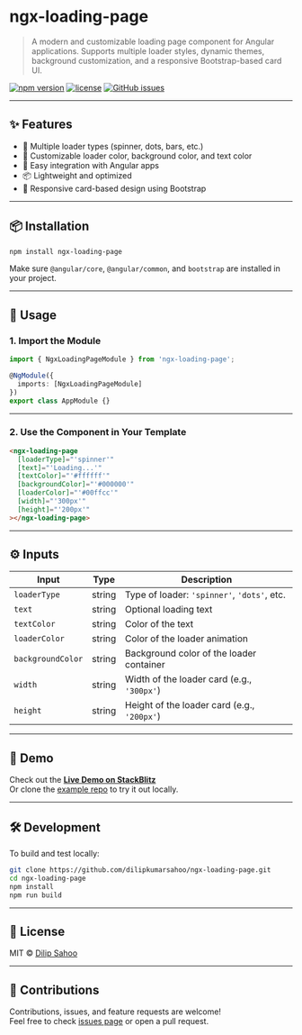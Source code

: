 
# ngx-loading-page

> A modern and customizable loading page component for Angular applications. Supports multiple loader styles, dynamic themes, background customization, and a responsive Bootstrap-based card UI.

[![npm version](https://img.shields.io/npm/v/ngx-loading-page.svg)](https://www.npmjs.com/package/ngx-loading-page)
[![license](https://img.shields.io/npm/l/ngx-loading-page.svg)](LICENSE)
[![GitHub issues](https://img.shields.io/github/issues/dilipkumarsahoo/ngx-loading-page.svg)](https://github.com/dilipkumarsahoo/ngx-loading-page/issues)

---

## ✨ Features

- 🔄 Multiple loader types (spinner, dots, bars, etc.)
- 🎨 Customizable loader color, background color, and text color
- 🧩 Easy integration with Angular apps
- 📦 Lightweight and optimized
- 💅 Responsive card-based design using Bootstrap

---

## 📦 Installation

```bash
npm install ngx-loading-page
```

Make sure `@angular/core`, `@angular/common`, and `bootstrap` are installed in your project.

---

## 🚀 Usage

### 1. Import the Module

```ts
import { NgxLoadingPageModule } from 'ngx-loading-page';

@NgModule({
  imports: [NgxLoadingPageModule]
})
export class AppModule {}
```

---

### 2. Use the Component in Your Template

```html
<ngx-loading-page
  [loaderType]="'spinner'"
  [text]="'Loading...'"
  [textColor]="'#ffffff'"
  [backgroundColor]="'#000000'"
  [loaderColor]="'#00ffcc'"
  [width]="'300px'"
  [height]="'200px'"
></ngx-loading-page>
```

---

## ⚙️ Inputs

| Input             | Type     | Description                                  |
|------------------|----------|----------------------------------------------|
| `loaderType`      | string   | Type of loader: `'spinner'`, `'dots'`, etc. |
| `text`            | string   | Optional loading text                        |
| `textColor`       | string   | Color of the text                            |
| `loaderColor`     | string   | Color of the loader animation                |
| `backgroundColor` | string   | Background color of the loader container     |
| `width`           | string   | Width of the loader card (e.g., `'300px'`)  |
| `height`          | string   | Height of the loader card (e.g., `'200px'`) |

---

## 🧪 Demo

Check out the [**Live Demo on StackBlitz**](https://stackblitz.com/~/github.com/dilipkumarsahoo/ngx-loading-page?file=src/app/app.module.ts:L5)  
Or clone the [example repo](https://github.com/dilipkumarsahoo/ngx-loading-page) to try it out locally.

---

## 🛠 Development

To build and test locally:

```bash
git clone https://github.com/dilipkumarsahoo/ngx-loading-page.git
cd ngx-loading-page
npm install
npm run build
```

---

## 📄 License

MIT © [Dilip Sahoo](https://github.com/dilipkumarsahoo)

---

## 🙌 Contributions

Contributions, issues, and feature requests are welcome!  
Feel free to check [issues page](https://github.com/dilipkumarsahoo/ngx-loading-page/issues) or open a pull request.
